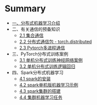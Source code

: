 # Summary

* [一、分布式机器学习介绍](README.md)
* 二、有关通信的预备知识
    * [2.1 集合通信](chapter1/集合通信.md)
    * [2.2 分布式通信包 - torch.distributed](chapter1/torch_distributed.md)
    * [2.3 Pytorch多进程通信](chapter1/PyTorch进程通信.md)
* 三、PyTorch分布式训练案例
    * [3.1 单机分布式训练神经网络案例](chapter1/单机分布式训练MINIST.md)
    * [3.2 单机分布式训练逻辑回归](chapter1/单机分布式训练Breast_Cancer.md)
* 四、Spark分布式机器学习
    *  [4.1 spark的安装](chapter2/spark的安装.md)
    *  [4.2 spark单机版机器学习示例](chapter2/spark单机版机器学习示例.md)
    *  [4.3  spark集群的搭建](chapter2/spark集群的搭建.md)
    *  [4.4  集群机器学习任务](chapter2/集群机器学习任务.md)

